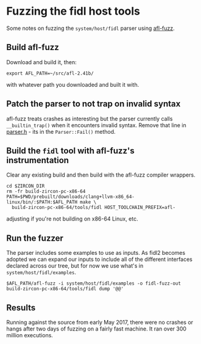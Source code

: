 # Fuzzing the fidl host tools

Some notes on fuzzing the `system/host/fidl` parser using [afl-fuzz](http://lcamtuf.coredump.cx/afl/).

## Build afl-fuzz

Download and build it, then:
```
export AFL_PATH=~/src/afl-2.41b/
```
with whatever path you downloaded and built it with.

## Patch the parser to not trap on invalid syntax

afl-fuzz treats crashes as interesting but the parser currently calls `__builtin_trap()` when it encounters invalid
syntax. Remove that line in [parser.h](../system/host/fidl/parser.h) - its in the `Parser::Fail()` method.

## Build the `fidl` tool with afl-fuzz's instrumentation

Clear any existing build and then build with the afl-fuzz compiler wrappers.

```
cd $ZIRCON_DIR
rm -fr build-zircon-pc-x86-64
PATH=$PWD/prebuilt/downloads/clang+llvm-x86_64-linux/bin/:$PATH:$AFL_PATH make \
  build-zircon-pc-x86-64/tools/fidl HOST_TOOLCHAIN_PREFIX=afl-
```
adjusting if you're not building on x86-64 Linux, etc.

## Run the fuzzer

The parser includes some examples to use as inputs. As fidl2 becomes adopted we can expand our inputs to include all of
the different interfaces declared across our tree, but for now we use what's in `system/host/fidl/examples`.

```
$AFL_PATH/afl-fuzz -i system/host/fidl/examples -o fidl-fuzz-out build-zircon-pc-x86-64/tools/fidl dump '@@'
```

## Results

Running against the source from early May 2017, there were no crashes or hangs after two days of fuzzing on a fairly
fast machine. It ran over 300 million executions.
